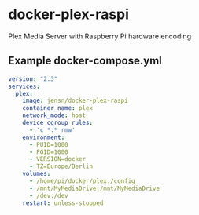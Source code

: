 # docker-plex-raspi
Plex Media Server with Raspberry Pi hardware encoding

## Example docker-compose.yml
```yml
version: "2.3"
services:
  plex:
    image: jensn/docker-plex-raspi
    container_name: plex
    network_mode: host
    device_cgroup_rules:
      - 'c *:* rmw'
    environment:
      - PUID=1000
      - PGID=1000
      - VERSION=docker
      - TZ=Europe/Berlin
    volumes:
      - /home/pi/docker/plex:/config
      - /mnt/MyMediaDrive:/mnt/MyMediaDrive
      - /dev:/dev
    restart: unless-stopped
```
